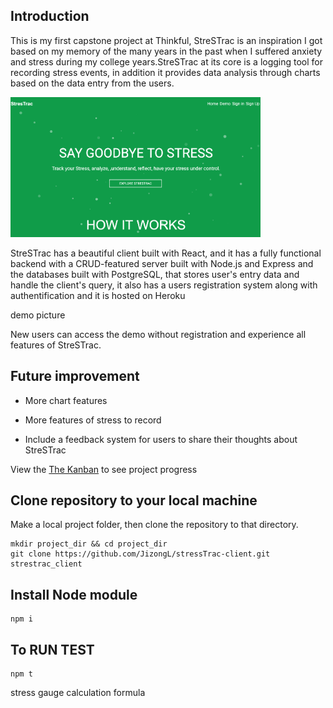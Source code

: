 ## Introduction
This is my first capstone project at Thinkful, StreSTrac is an inspiration I got based on my memory of the many years in the past when I suffered anxiety and stress during my college years.StreSTrac at its core is a logging tool for recording
stress events, in addition it provides data analysis through charts based on the data entry from the users. 

<div>
<img src='/src/assets/images/readme-demo-1.png' alt='chart_3' width='400px'/>
</div>

StreSTrac has a beautiful client built with React, and it has a fully functional backend with a CRUD-featured server built with Node.js and Express and the databases built with PostgreSQL, that stores user's entry data and handle the client's query, it also has a users registration system along with authentification and it is hosted on Heroku


demo picture 

New users can access the demo without registration and experience all features of StreSTrac. 

## Future improvement 
* More chart features

* More features of stress to record

* Include a feedback system for users to share their thoughts about StreSTrac





View the [The Kanban](https://github.com/JizongL/capstone-1-ideas/projects/3) to see project progress



## Clone repository to your local machine 

Make a local project folder, then clone the repository to that directory. 

```
mkdir project_dir && cd project_dir
git clone https://github.com/JizongL/stressTrac-client.git strestrac_client

```

## Install Node module

```
npm i

```

## To RUN TEST

```
npm t
```


stress gauge calculation formula 

<!-- \left(\sqrt{x}\right)^2 = x -->